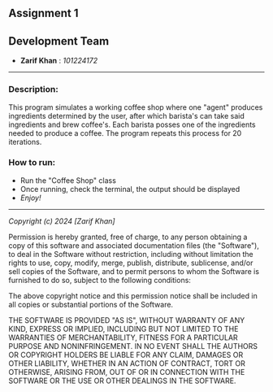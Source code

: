 Assignment 1
-------------------------------------------------------------------
## Development Team 
- __Zarif Khan__ : _101224172_
-------------------------------------------------------------------
### Description:
This program simulates a working coffee shop where one "agent" produces ingredients determined by the user,
after which barista's can take said ingredients and brew coffee's. Each barista posses one of the ingredients needed
to produce a coffee. The program repeats this process for 20 iterations.

### How to run:
- Run the "Coffee Shop" class
- Once running, check the terminal, the output should be displayed
- _Enjoy!_

---------------------------------------------------


_Copyright (c) 2024 [Zarif Khan]_

Permission is hereby granted, free of charge, to any person obtaining a copy
of this software and associated documentation files (the "Software"), to deal
in the Software without restriction, including without limitation the rights
to use, copy, modify, merge, publish, distribute, sublicense, and/or sell
copies of the Software, and to permit persons to whom the Software is
furnished to do so, subject to the following conditions:

The above copyright notice and this permission notice shall be included in all
copies or substantial portions of the Software.

THE SOFTWARE IS PROVIDED "AS IS", WITHOUT WARRANTY OF ANY KIND, EXPRESS OR
IMPLIED, INCLUDING BUT NOT LIMITED TO THE WARRANTIES OF MERCHANTABILITY,
FITNESS FOR A PARTICULAR PURPOSE AND NONINFRINGEMENT. IN NO EVENT SHALL THE
AUTHORS OR COPYRIGHT HOLDERS BE LIABLE FOR ANY CLAIM, DAMAGES OR OTHER
LIABILITY, WHETHER IN AN ACTION OF CONTRACT, TORT OR OTHERWISE, ARISING FROM,
OUT OF OR IN CONNECTION WITH THE SOFTWARE OR THE USE OR OTHER DEALINGS IN THE
SOFTWARE.






